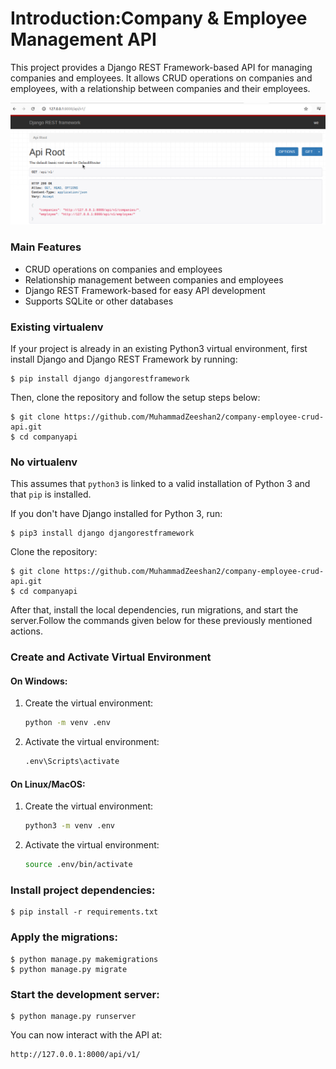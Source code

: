 

# Introduction:Company & Employee Management API


This project provides a Django REST Framework-based API for managing companies and employees. It allows CRUD operations on companies and employees, with a relationship between companies and their employees.

![API Overview](__screenshots/api-overview.png?raw=true "API Overview")

### Main Features

* CRUD operations on companies and employees
* Relationship management between companies and employees
* Django REST Framework-based for easy API development
* Supports SQLite or other databases
### Existing virtualenv

If your project is already in an existing Python3 virtual environment, first install Django and Django REST Framework by running:

    $ pip install django djangorestframework

Then, clone the repository and follow the setup steps below:

    $ git clone https://github.com/MuhammadZeeshan2/company-employee-crud-api.git
    $ cd companyapi
    
### No virtualenv

This assumes that `python3` is linked to a valid installation of Python 3 and that `pip` is installed.

If you don't have Django installed for Python 3, run:

    $ pip3 install django djangorestframework
    
Clone the repository:

    $ git clone https://github.com/MuhammadZeeshan2/company-employee-crud-api.git
    $ cd companyapi
    
After that, install the local dependencies, run migrations, and start the server.Follow the commands given below for these previously mentioned actions.


### Create and Activate Virtual Environment

#### On Windows:
1. Create the virtual environment:
    ```bash
    python -m venv .env
    ```

2. Activate the virtual environment:
    ```bash
    .env\Scripts\activate
    ```

#### On Linux/MacOS:
1. Create the virtual environment:
    ```bash
    python3 -m venv .env
    ```

2. Activate the virtual environment:
    ```bash
    source .env/bin/activate
    ```
    
### Install project dependencies:

    $ pip install -r requirements.txt
    
### Apply the migrations:

    $ python manage.py makemigrations
    $ python manage.py migrate
    
### Start the development server:

    $ python manage.py runserver

You can now interact with the API at: 

    http://127.0.0.1:8000/api/v1/
